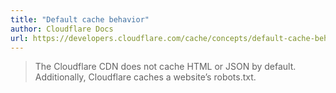 ```yaml
---
title: "Default cache behavior"
author: Cloudflare Docs
url: https://developers.cloudflare.com/cache/concepts/default-cache-behavior/
---
```


> The Cloudflare CDN does not cache HTML or JSON by default. Additionally, Cloudflare caches a website’s robots.txt.



